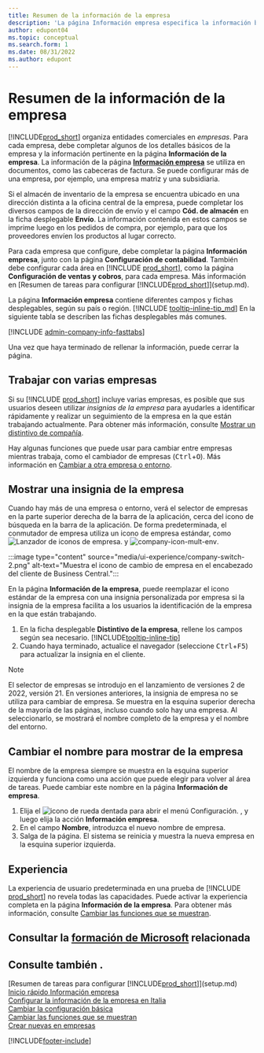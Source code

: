 ```yaml
---
title: Resumen de la información de la empresa
description: 'La página Información empresa especifica la información básica de una entidad comerciales, como el nombre, las direcciones y la información de envío.'
author: edupont04
ms.topic: conceptual
ms.search.form: 1
ms.date: 08/31/2022
ms.author: edupont
---
```


# <a name="company-information-overview"></a>Resumen de la información de la empresa

[!INCLUDE[prod_short](includes/prod_short.md)] organiza entidades comerciales en *empresas*. Para cada empresa, debe completar algunos de los detalles básicos de la empresa y la información pertinente en la página **Información de la empresa**. La información de la página [**Información empresa**](https://businesscentral.dynamics.com/?page=1) se utiliza en documentos, como las cabeceras de factura. Se puede configurar más de una empresa, por ejemplo, una empresa matriz y una subsidiaria.  

Si el almacén de inventario de la empresa se encuentra ubicado en una dirección distinta a la oficina central de la empresa, puede completar los diversos campos de la dirección de envío y el campo **Cód. de almacén** en la ficha desplegable **Envío**. La información contenida en estos campos se imprime luego en los pedidos de compra, por ejemplo, para que los proveedores envíen los productos al lugar correcto.  

Para cada empresa que configure, debe completar la página **Información empresa**, junto con la página **Configuración de contabilidad**. También debe configurar cada área en [!INCLUDE [prod_short](includes/prod_short.md)], como la página **Configuración de ventas y cobros**, para cada empresa. Más información en [Resumen de tareas para configurar [!INCLUDE[prod_short](includes/prod_short.md)]](setup.md).  

La página **Información empresa** contiene diferentes campos y fichas desplegables, según su país o región. [!INCLUDE [tooltip-inline-tip_md](includes/tooltip-inline-tip_md.md)] En la siguiente tabla se describen las fichas desplegables más comunes.

[!INCLUDE [admin-company-info-fasttabs](includes/admin-company-info-fasttabs.md)]

Una vez que haya terminado de rellenar la información, puede cerrar la página.  

## <a name="working-with-multiple-companies"></a>Trabajar con varias empresas

Si su [!INCLUDE [prod_short](includes/prod_short.md)] incluye varias empresas, es posible que sus usuarios deseen utilizar *insignias de la empresa* para ayudarles a identificar rápidamente y realizar un seguimiento de la empresa en la que están trabajando actualmente. Para obtener más información, consulte [Mostrar un distintivo de compañía](#badge).

Hay algunas funciones que puede usar para cambiar entre empresas mientras trabaja, como el cambiador de empresas (<kbd>Ctrl</kbd>+<kbd>O</kbd>). Más información en [Cambiar a otra empresa o entorno](ui-organization-switch.md).

## <a name="display-a-company-badge"></a><a name="badge"></a>Mostrar una insignia de la empresa

Cuando hay más de una empresa o entorno, verá el selector de empresas en la parte superior derecha de la barra de la aplicación, cerca del icono de búsqueda en la barra de la aplicación. De forma predeterminada, el conmutador de empresa utiliza un icono de empresa estándar, como ![Lanzador de iconos de empresa.](media/ui-experience/company-icon.png "Muestra el icono de cambio de empresa que se utiliza cuando hay un único entorno") y ![company-icon-mult-env](media/ui-experience/company-icon-multi-env.png "Muestra el icono de cambio de empresa que se utiliza cuando hay varios entornos").

:::image type="content" source="media/ui-experience/company-switch-2.png" alt-text="Muestra el icono de cambio de empresa en el encabezado del cliente de Business Central.":::  

En la página **Información de la empresa**, puede reemplazar el icono estándar de la empresa con una insignia personalizada por empresa si la insignia de la empresa facilita a los usuarios la identificación de la empresa en la que están trabajando.

1. En la ficha desplegable **Distintivo de la empresa**, rellene los campos según sea necesario. [!INCLUDE[tooltip-inline-tip](includes/tooltip-inline-tip_md.md)]
2. Cuando haya terminado, actualice el navegador (seleccione <kbd>Ctrl</kbd>+<kbd>F5</kbd>) para actualizar la insignia en el cliente.  

> [!NOTE]
> El selector de empresas se introdujo en el lanzamiento de versiones 2 de 2022, versión 21. En versiones anteriores, la insignia de empresa no se utiliza para cambiar de empresa. Se muestra en la esquina superior derecha de la mayoría de las páginas, incluso cuando solo hay una empresa. Al seleccionarlo, se mostrará el nombre completo de la empresa y el nombre del entorno.

## <a name="change-company-display-name"></a>Cambiar el nombre para mostrar de la empresa

El nombre de la empresa siempre se muestra en la esquina superior izquierda y funciona como una acción que puede elegir para volver al área de tareas. Puede cambiar este nombre en la página **Información de empresa**.

1. Elija el ![icono de rueda dentada para abrir el menú Configuración.](media/ui-experience/settings_icon_small.png) , y luego elija la acción **Información empresa**.
2. En el campo **Nombre**, introduzca el nuevo nombre de empresa.
3. Salga de la página. El sistema se reinicia y muestra la nueva empresa en la esquina superior izquierda.

## <a name="experience"></a>Experiencia

La experiencia de usuario predeterminada en una prueba de [!INCLUDE [prod_short](includes/prod_short.md)] no revela todas las capacidades. Puede activar la experiencia completa en la página **Información de la empresa**. Para obtener más información, consulte [Cambiar las funciones que se muestran](ui-experiences.md).  

## <a name="see-related-microsoft-training"></a>Consultar la [formación de Microsoft](/training/modules/create-new-companies-dynamics-365-business-central/) relacionada

## <a name="see-also"></a>Consulte también .

[Resumen de tareas para configurar [!INCLUDE[prod_short](includes/prod_short.md)]](setup.md)  
[Inicio rápido Información empresa](quick-start-company-information.md)  
[Configurar la información de la empresa en Italia](LocalFunctionality/Italy/how-to-set-up-company-information.md)  
[Cambiar la configuración básica](ui-change-basic-settings.md)  
[Cambiar las funciones que se muestran](ui-experiences.md)  
[Crear nuevas en empresas](about-new-company.md)  

[!INCLUDE[footer-include](includes/footer-banner.md)]
